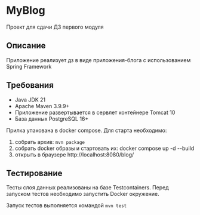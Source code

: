 # MyBlog
Проект для сдачи ДЗ первого модуля

## Описание
Приложение реализует дз в виде приложения-блога с использованием Spring Framework

## Требования
- Java JDK 21
- Apache Maven 3.9.9+
- Приложение развертывается в сервлет контейнере Tomcat 10
- База данных PostgreSQL 16+

Прилка упакована в docker compose. Для старта необходимо:
1. собрать архив: `mvn package`
2. собрать docker образы и стартовать их: docker compose up -d --build
3. открыть в браузере http://localhost:8080/blog/

## Тестирование
Тесты слоя данных реализованы на базе Testcontainers. Перед запуском тестов необходимо запустить Docker окружение.

Запуск тестов выполняется командой `mvn test`


